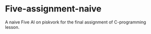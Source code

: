 # Five-assignment-naive
A naive Five AI on piskvork for the final assignment of C-programming lesson.
